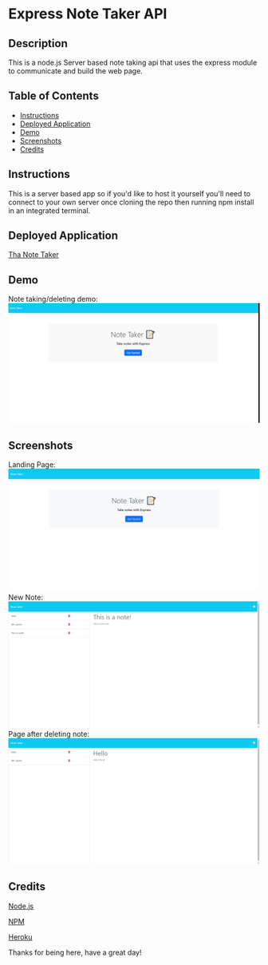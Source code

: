 # Express Note Taker API

  ## Description
  This is a node.js Server based note taking api that uses the express module to communicate and build the web page.

 ## Table of Contents
    
  - [Instructions](#Instructions)
  - [Deployed Application](#Deployed-Application )
  - [Demo](#Demo)
  - [Screenshots](#Screenshots)
  - [Credits](#Credits)
  
  
  ## Instructions
  This is a server based app so if you'd like to host it yourself you'll need to connect to your own server once cloning the repo then running npm install in an integrated terminal.

  ## Deployed Application 
  [Tha Note Taker](https://thanotetaker.herokuapp.com/)
  
  ## Demo
Note taking/deleting demo:![Note taking/deleting demo](https://raw.githubusercontent.com/BRosencrans/express-note-taker/main/screenshots-demos/demo/note-taker-demo.gif)
  
  ## Screenshots         																				                                          
Landing Page:![Landing page](https://raw.githubusercontent.com/BRosencrans/express-note-taker/main/screenshots-demos/screenshots/landing-page.png)
New Note:![New Note](https://raw.githubusercontent.com/BRosencrans/express-note-taker/main/screenshots-demos/screenshots/new-note.png)
Page after deleting note:![Page after deleting note](https://raw.githubusercontent.com/BRosencrans/express-note-taker/main/screenshots-demos/screenshots/after-note-deletion.png)
  
  ## Credits
  [Node.js](https://nodejs.org/en/)
  
  [NPM](https://www.npmjs.com/)
  
  [Heroku](https://www.heroku.com/home)
  
  Thanks for being here, have a great day!
  


